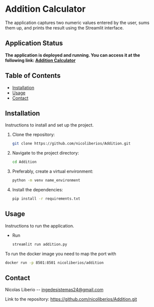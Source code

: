 # Addition Calculator

The application captures two numeric values entered by the user, sums them up, and prints the result using the Streamlit interface.

## Application Status

**The application is deployed and running. You can access it at the following link: [Addition Calculator](https://addition-app.onrender.com/)**

## Table of Contents

- [Installation](#installation)
- [Usage](#usage)
- [Contact](#contact)

## Installation

Instructions to install and set up the project.

1. Clone the repository:
   ```bash
   git clone https://github.com/nicoliberios/Addition.git
1. Navigate to the project directory:
   ```bash
   cd Addition 
1. Preferably, create a virtual environment:
   ```bash
   python -m venv name_environment
1. Install the dependencies:
   ```bash
   pip install -r requirements.txt
## Usage
Instructions to run the application.
 - Run
   ```bash
   streamlit run addition.py
   
To run the docker image you need to map the port with
   ```bash
   docker run -p 8501:8501 nicoliberios/addition
   ```
## Contact
Nicolas Liberio -- ingedesistemas24@gmail.com

Link to the repository: https://github.com/nicoliberios/Addition.git
